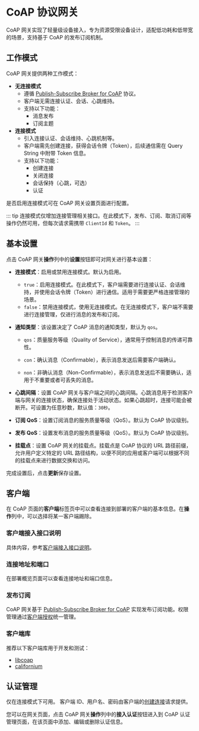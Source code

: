 # CoAP 协议网关

CoAP 网关实现了轻量级设备接入，专为资源受限设备设计，适配低功耗和低带宽的场景，支持基于 CoAP 的发布订阅机制。

## 工作模式

CoAP 网关提供两种工作模式：

- **无连接模式**
  - 遵循 [Publish-Subscribe Broker for CoAP](https://datatracker.ietf.org/doc/html/draft-ietf-core-coap-pubsub-09) 协议。
  - 客户端无需连接认证、会话、心跳维持。
  - 支持以下功能：
    - 消息发布
    - 订阅主题
- **连接模式**
  - 引入连接认证、会话维持、心跳机制等。
  - 客户端需先创建连接，获得会话令牌（Token），后续通信需在 Query String 中附带 Token 信息。
  - 支持以下功能：
    - 创建连接
    - 关闭连接
    - 会话保持（心跳，可选）
    - 认证

是否启用连接模式可在 CoAP 网关设置页面进行配置。

::: tip
连接模式仅增加连接管理相关接口。在此模式下，发布、订阅、取消订阅等操作仍然可用，但每次请求需携带 `ClientId` 和 `Token`。
:::

## 基本设置

点击 CoAP 网关**操作**列中的**设置**按钮即可对网关进行基本设置：

- **连接模式**：启用或禁用连接模式。默认为启用。
  - `true`：启用连接模式。在此模式下，客户端需要进行连接认证、会话维持，并使用会话令牌（Token）进行通信。适用于需要更严格连接管理的场景。
  - `false`：禁用连接模式，使用无连接模式。在无连接模式下，客户端不需要进行连接管理，仅进行消息的发布和订阅。

- **通知类型**：该设置决定了 CoAP 消息的通知类型，默认为 `qos`。
  - `qos`：质量服务等级（Quality of Service），通常用于控制消息的传递可靠性。
  
  - `con`：确认消息（Confirmable），表示消息发送后需要客户端确认。
  
  - `non`：非确认消息（Non-Confirmable），表示消息发送后不需要确认，适用于不重要或者可丢失的消息。
  
- **心跳间隔**：设置 CoAP 网关与客户端之间的心跳间隔。心跳消息用于检测客户端与网关的连接状态，确保连接处于活动状态。如果心跳超时，连接可能会被断开。可设置为任意秒数，默认值：`30秒`。

- **订阅 QoS**：设置订阅消息的服务质量等级（QoS）。默认为 CoAP 协议级别。

- **发布 QoS**：设置发布消息的服务质量等级（QoS）。默认为 CoAP 协议级别。

- **挂载点**：设置 CoAP 网关的挂载点。挂载点是 CoAP 协议的 URL 路径前缀，允许用户定义特定的 URL 路径结构，以便不同的应用或客户端可以根据不同的挂载点来进行数据交换和访问。

完成设置后，点击**更新**保存设置。

## 客户端

在 CoAP 页面的**客户端**标签页中可以查看连接到部署的客户端的基本信息。在**操作**列中，可以选择将某一客户端踢除。

### 客户端接入接口说明

具体内容，参考[客户端接入接口说明](./connection_interface.md)。

### 连接地址和端口

在部署概览页面可以查看连接地址和端口信息。

### 发布订阅

CoAP 网关基于 [Publish-Subscribe Broker for CoAP](https://datatracker.ietf.org/doc/html/draft-ietf-core-coap-pubsub-09) 实现发布订阅功能。权限管理通过[客户端授权](../deployments/authz_overview.md)统一管理。

### 客户端库

推荐以下客户端库用于开发和测试：

- [libcoap](https://github.com/obgm/libcoap)
- [californium](https://github.com/eclipse/californium)

## 认证管理

仅在连接模式下可用。 客户端 ID、用户名、密码由客户端的[创建连接](./connection_interface.md#创建连接)请求提供。

您可以在网关页面，点击 CoAP 网关**操作**列中的**接入认证**按钮进入到 CoAP 认证管理页面，在该页面中添加、编辑或删除认证信息。
